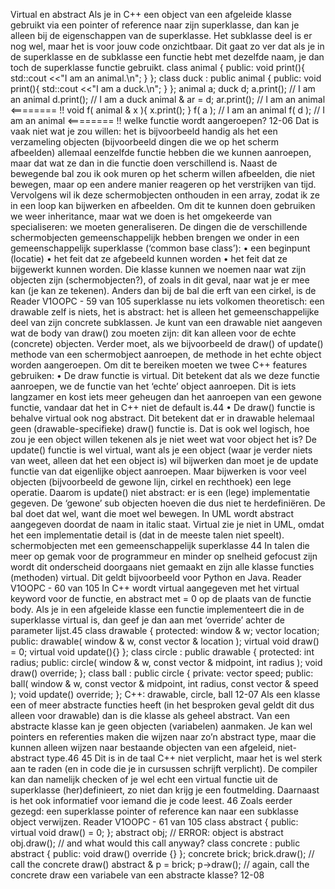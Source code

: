 Virtual en abstract
Als je in C++ een object van een afgeleide klasse gebruikt via een pointer of reference naar zijn superklasse, dan kan je alleen bij de eigenschappen van de superklasse. Het subklasse deel is er nog wel, maar het is voor jouw code onzichtbaar. Dit gaat zo ver dat als je in de superklasse en de subklasse een functie hebt met dezelfde naam, je dan toch de superklasse functie gebruikt.
class animal {
public:
void print(){
std::cout <<"I am an animal.\n";
}
};
class duck : public animal {
public:
void print(){
std::cout <<"I am a duck.\n";
}
};
animal a;
duck d;
a.print(); // I am an animal
d.print(); // I am a duck
animal & ar = d;
ar.print(); // I am an animal <======== !!
void f( animal & x ){
x.print();
}
f( a ); // I am an animal
f( d ); // I am an animal <======== !!
welke functie wordt aangeroepen?
12-06
Dat is vaak niet wat je zou willen: het is bijvoorbeeld handig als het een verzameling objecten (bijvoorbeeld dingen die we op het scherm afbeelden) allemaal eenzelfde functie hebben die we kunnen aanroepen, maar dat wat ze dan in die functie doen verschillend is. Naast de bewegende bal zou ik ook muren op het scherm willen afbeelden, die niet bewegen, maar op een andere manier reageren op het verstrijken van tijd. Vervolgens wil ik deze schermobjecten onthouden in een array, zodat ik ze in een loop kan bijwerken en afbeelden.
Om dit te kunnen doen gebruiken we weer inheritance, maar wat we doen is het omgekeerde van specialiseren: we moeten generaliseren. De dingen die de verschillende schermobjecten gemeenschappelijk hebben brengen we onder in een gemeenschappelijk superklasse (‘common base class’):
• een beginpunt (locatie)
• het feit dat ze afgebeeld kunnen worden
• het feit dat ze bijgewerkt kunnen worden.
Die klasse kunnen we noemen naar wat zijn objecten zijn (schermobjecten?), of zoals in dit geval, naar wat je er mee kan (je kan ze tekenen). Anders dan bij de bal die erft van een cirkel, is de
Reader V1OOPC - 59 van 105
superklasse nu iets volkomen theoretisch: een drawable zelf is niets, het is abstract: het is alleen het gemeenschappelijke deel van zijn concrete subklassen. Je kunt van een drawable niet aangeven wat de body van draw() zou moeten zijn: dit kan alleen voor de echte (concrete) objecten. Verder moet, als we bijvoorbeeld de draw() of update() methode van een schermobject aanroepen, de methode in het echte object worden aangeroepen. Om dit te bereiken moeten we twee C++ features gebruiken:
• De draw functie is virtual. Dit betekent dat als we deze functie aanroepen, we de functie van het ‘echte’ object aanroepen. Dit is iets langzamer en kost iets meer geheugen dan het aanroepen van een gewone functie, vandaar dat het in C++ niet de default is.44
• De draw() functie is behalve virtual ook nog abstract. Dit betekent dat er in drawable helemaal geen (drawable-specifieke) draw() functie is. Dat is ook wel logisch, hoe zou je een object willen tekenen als je niet weet wat voor object het is?
De update() functie is wel virtual, want als je een object (waar je verder niets van weet, alleen dat het een object is) wil bijwerken dan moet je de update functie van dat eigenlijke object aanroepen. Maar bijwerken is voor veel objecten (bijvoorbeeld de gewone lijn, cirkel en rechthoek) een lege operatie. Daarom is update() niet abstract: er is een (lege) implementatie gegeven. De ‘gewone’ sub objecten hoeven die dus niet te herdefiniëren. De bal doet dat wel, want die moet wel bewegen.
In UML wordt abstract aangegeven doordat de naam in italic staat. Virtual zie je niet in UML, omdat het een implementatie detail is (dat in de meeste talen niet speelt).
schermobjecten met een gemeenschappelijk superklasse
44 In talen die meer op gemak voor de programmeur en minder op snelheid gefocust zijn wordt dit onderscheid doorgaans niet gemaakt en zijn alle klasse functies (methoden) virtual. Dit geldt bijvoorbeeld voor Python en Java.
Reader V1OOPC - 60 van 105
In C++ wordt virtual aangegeven met het virtual keyword voor de functie, en abstract met = 0 op de plaats van de functie body. Als je in een afgeleide klasse een functie implementeert die in de superklasse virtual is, dan geef je dan aan met ‘override’ achter de parameter lijst.45
class drawable {
protected:
window & w;
vector location;
public:
drawable( window & w, const vector & location );
virtual void draw() = 0;
virtual void update(){}
};
class circle : public drawable {
protected:
int radius;
public:
circle( window & w, const vector & midpoint, int radius );
void draw() override;
};
class ball : public circle {
private:
vector speed;
public:
ball( window & w, const vector & midpoint, int radius, const vector & speed );
void update() override;
};
C++: drawable, circle, ball
12-07
Als een klasse een of meer abstracte functies heeft (in het besproken geval geldt dit dus alleen voor drawable) dan is die klasse als geheel abstract. Van een abstracte klasse kan je geen objecten (variabelen) aanmaken. Je kan wel pointers en referenties maken die wijzen naar zo’n abstract type, maar die kunnen alleen wijzen naar bestaande objecten van een afgeleid, niet-abstract type.46
45 Dit is in de taal C++ niet verplicht, maar het is wel sterk aan te raden (en in code die je in cursussen schrijft verplicht). De compiler kan dan namelijk checken of je wel echt een virtual functie uit de superklasse (her)definieert, zo niet dan krijg je een foutmelding. Daarnaast is het ook informatief voor iemand die je code leest.
46 Zoals eerder gezegd: een superklasse pointer of reference kan naar een subklasse object verwijzen.
Reader V1OOPC - 61 van 105
class abstract {
public:
virtual void draw() = 0;
};
abstract obj; // ERROR: object is abstract
obj.draw(); // and what would this call anyway?
class concrete : public abstract {
public:
void draw() override {}
};
concrete brick;
brick.draw(); // call the concrete draw()
abstract & p = brick;
p->draw(); // again, call the concrete draw
een variabele van een abstracte klasse?
12-08